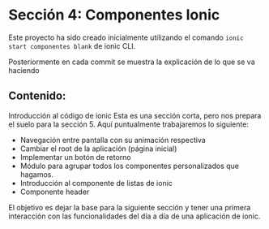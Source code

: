 # Sección 4: Componentes Ionic

Este proyecto ha sido creado inicialmente utilizando el comando `ionic start componentes blank` de ionic CLI.

Posteriormente en cada commit se muestra la explicación de lo que se va haciendo

## Contenido:

Introducción al código de ionic
Esta es una sección corta, pero nos prepara el suelo para la sección 5. Aquí puntualmente trabajaremos lo siguiente:

* Navegación entre pantalla con su animación respectiva
* Cambiar el root de la aplicación (página inicial)
* Implementar un botón de retorno
* Módulo para agrupar todos los componentes personalizados que hagamos.
* Introducción al componente de listas de ionic
* Componente header

El objetivo es dejar la base para la siguiente sección y tener una primera interacción con las funcionalidades del día a día de una aplicación de ionic.
